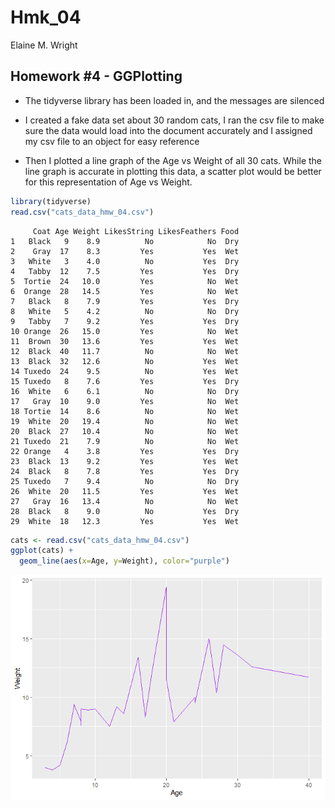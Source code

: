 Hmk_04
================
Elaine M. Wright

## Homework \#4 - GGPlotting

-   The tidyverse library has been loaded in, and the messages are
    silenced

-   I created a fake data set about 30 random cats, I ran the csv file
    to make sure the data would load into the document accurately and I
    assigned my csv file to an object for easy reference

-   Then I plotted a line graph of the Age vs Weight of all 30 cats.
    While the line graph is accurate in plotting this data, a scatter
    plot would be better for this representation of Age vs Weight.

``` r
library(tidyverse)
read.csv("cats_data_hmw_04.csv")
```

         Coat Age Weight LikesString LikesFeathers Food
    1   Black   9    8.9          No            No  Dry
    2    Gray  17    8.3         Yes           Yes  Wet
    3   White   3    4.0          No           Yes  Dry
    4   Tabby  12    7.5         Yes           Yes  Dry
    5  Tortie  24   10.0         Yes            No  Wet
    6  Orange  28   14.5         Yes            No  Wet
    7   Black   8    7.9         Yes           Yes  Dry
    8   White   5    4.2          No            No  Dry
    9   Tabby   7    9.2         Yes           Yes  Dry
    10 Orange  26   15.0         Yes            No  Wet
    11  Brown  30   13.6         Yes           Yes  Wet
    12  Black  40   11.7          No            No  Wet
    13  Black  32   12.6          No           Yes  Wet
    14 Tuxedo  24    9.5          No           Yes  Wet
    15 Tuxedo   8    7.6         Yes           Yes  Dry
    16  White   6    6.1          No            No  Dry
    17   Gray  10    9.0         Yes            No  Wet
    18 Tortie  14    8.6          No            No  Wet
    19  White  20   19.4          No            No  Wet
    20  Black  27   10.4          No            No  Wet
    21 Tuxedo  21    7.9          No            No  Wet
    22 Orange   4    3.8         Yes           Yes  Dry
    23  Black  13    9.2         Yes           Yes  Wet
    24  Black   8    7.8         Yes           Yes  Dry
    25 Tuxedo   7    9.4          No            No  Dry
    26  White  20   11.5         Yes           Yes  Wet
    27   Gray  16   13.4          No            No  Wet
    28  Black   8    9.0          No           Yes  Dry
    29  White  18   12.3         Yes           Yes  Wet

``` r
cats <- read.csv("cats_data_hmw_04.csv")
ggplot(cats) +
  geom_line(aes(x=Age, y=Weight), color="purple")
```

![](hmk_04_files/figure-gfm/unnamed-chunk-1-1.png)
